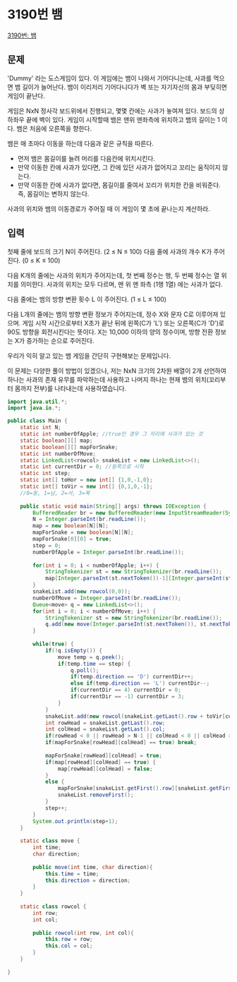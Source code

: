 # 3190번 뱀

[3190번: 뱀](https://www.acmicpc.net/problem/3190)

## 문제

'Dummy' 라는 도스게임이 있다. 이 게임에는 뱀이 나와서 기어다니는데, 사과를 먹으면 뱀 길이가 늘어난다. 뱀이 이리저리 기어다니다가 벽 또는 자기자신의 몸과 부딪히면 게임이 끝난다.

게임은 NxN 정사각 보드위에서 진행되고, 몇몇 칸에는 사과가 놓여져 있다. 보드의 상하좌우 끝에 벽이 있다. 게임이 시작할때 뱀은 맨위 맨좌측에 위치하고 뱀의 길이는 1 이다. 뱀은 처음에 오른쪽을 향한다.

뱀은 매 초마다 이동을 하는데 다음과 같은 규칙을 따른다.

- 먼저 뱀은 몸길이를 늘려 머리를 다음칸에 위치시킨다.
- 만약 이동한 칸에 사과가 있다면, 그 칸에 있던 사과가 없어지고 꼬리는 움직이지 않는다.
- 만약 이동한 칸에 사과가 없다면, 몸길이를 줄여서 꼬리가 위치한 칸을 비워준다. 즉, 몸길이는 변하지 않는다.

사과의 위치와 뱀의 이동경로가 주어질 때 이 게임이 몇 초에 끝나는지 계산하라.

## 입력

첫째 줄에 보드의 크기 N이 주어진다. (2 ≤ N ≤ 100) 다음 줄에 사과의 개수 K가 주어진다. (0 ≤ K ≤ 100)

다음 K개의 줄에는 사과의 위치가 주어지는데, 첫 번째 정수는 행, 두 번째 정수는 열 위치를 의미한다. 사과의 위치는 모두 다르며, 맨 위 맨 좌측 (1행 1열) 에는 사과가 없다.

다음 줄에는 뱀의 방향 변환 횟수 L 이 주어진다. (1 ≤ L ≤ 100)

다음 L개의 줄에는 뱀의 방향 변환 정보가 주어지는데, 정수 X와 문자 C로 이루어져 있으며. 게임 시작 시간으로부터 X초가 끝난 뒤에 왼쪽(C가 'L') 또는 오른쪽(C가 'D')로 90도 방향을 회전시킨다는 뜻이다. X는 10,000 이하의 양의 정수이며, 방향 전환 정보는 X가 증가하는 순으로 주어진다.

우리가 익히 알고 있는 뱀 게임을 간단히 구현해보는 문제입니다.

이 문제는 다양한 풀이 방법이 있겠으나, 저는 NxN 크기의 2차원 배열이 2개 선언하여 하나는 사과의 존재 유무를 파악하는데 사용하고 나머지 하나는 현재 뱀의 위치(꼬리부터 몸까지 전부)를 나타내는데 사용하였습니다.

```java
import java.util.*;
import java.io.*;

public class Main {
	static int N;
	static int numberOfApple; //true인 경우 그 자리에 사과가 있는 것
	static boolean[][] map;
	static boolean[][] mapForSnake;
	static int numberOfMove;
	static LinkedList<rowcol> snakeList = new LinkedList<>();
	static int currentDir = 0; //동쪽으로 시작
	static int step;
	static int[] toHor = new int[] {1,0,-1,0};
	static int[] toVir = new int[] {0,1,0,-1};
	//0=동, 1=남, 2=서, 3=북
	
	public static void main(String[] args) throws IOException {
		BufferedReader br = new BufferedReader(new InputStreamReader(System.in));
		N = Integer.parseInt(br.readLine());
		map = new boolean[N][N];
		mapForSnake = new boolean[N][N];
		mapForSnake[0][0] = true;
		step = 0;
		numberOfApple = Integer.parseInt(br.readLine());
		
		for(int i = 0; i < numberOfApple; i++) {
			StringTokenizer st = new StringTokenizer(br.readLine());
			map[Integer.parseInt(st.nextToken())-1][Integer.parseInt(st.nextToken())-1] = true;
		}
		snakeList.add(new rowcol(0,0));
		numberOfMove = Integer.parseInt(br.readLine());
		Queue<move> q = new LinkedList<>();
		for(int i = 0; i < numberOfMove; i++) {
			StringTokenizer st = new StringTokenizer(br.readLine());
			q.add(new move(Integer.parseInt(st.nextToken()), st.nextToken().charAt(0)));
		}
		
		while(true) {
			if(!q.isEmpty()) {
				move temp = q.peek();
				if(temp.time == step) {
					q.poll();
					if(temp.direction == 'D') currentDir++;
					else if(temp.direction == 'L') currentDir--;
					if(currentDir == 4) currentDir = 0;
					if(currentDir == -1) currentDir = 3;
				}
			}
			snakeList.add(new rowcol(snakeList.getLast().row + toVir[currentDir], snakeList.getLast().col + toHor[currentDir]));
			int rowHead = snakeList.getLast().row;
			int colHead = snakeList.getLast().col;
			if(rowHead < 0 || rowHead > N-1 || colHead < 0 || colHead > N-1) break;
			if(mapForSnake[rowHead][colHead] == true) break;
		
			mapForSnake[rowHead][colHead] = true;
			if(map[rowHead][colHead] == true) {
				map[rowHead][colHead] = false;
			}
			else {
				mapForSnake[snakeList.getFirst().row][snakeList.getFirst().col] = false;
				snakeList.removeFirst();
			}
			step++;
		}
		System.out.println(step+1);
	}
	
	static class move {
		int time;
		char direction;
		
		public move(int time, char direction){
			this.time = time;
			this.direction = direction;
		}
	}
	
	static class rowcol {
		int row;
		int col;
		
		public rowcol(int row, int col){
			this.row = row;
			this.col = col;
		}
	}
	
}
```